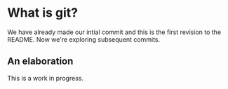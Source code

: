# What is git?

We have already made our intial commit and this is the first revision to the README. Now we're exploring subsequent commits.

## An elaboration

This is a work in progress.
